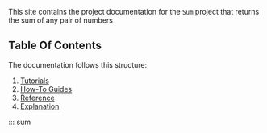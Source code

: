 This site contains the project documentation for the
`Sum` project that returns the sum of any pair of numbers

## Table Of Contents

The documentation follows this structure:

1. [Tutorials](tutorials.md)
2. [How-To Guides](how-to-guides.md)
3. [Reference](reference.md)
4. [Explanation](explanation.md)

::: sum
